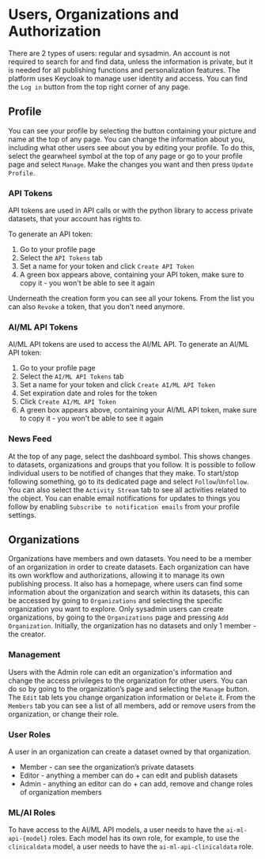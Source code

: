 # Users, Organizations and Authorization

There are 2 types of users: regular and sysadmin. An account is not required to search for and find data, unless the information is private, but it is needed for all publishing functions and personalization features. The platform uses Keycloak to manage user identity and access. You can find the `Log in` button from the top right corner of any page.

## Profile

You can see your profile by selecting the button containing your picture and name at the top of any page. You can change the information about you, including what other users see about you by editing your profile. To do this, select the gearwheel symbol at the top of any page or go to your profile page and select `Manage`. Make the changes you want and then press `Update Profile`.

### API Tokens

API tokens are used in API calls or with the python library to access private datasets, that your account has rights to.

To generate an API token:

1. Go to your profile page
2. Select the `API Tokens` tab
3. Set a name for your token and click `Create API Token`
4. A green box appears above, containing your API token, make sure to copy it - you won't be able to see it again

Underneath the creation form you can see all your tokens. From the list you can also `Revoke` a token, that you don't need anymore.

### AI/ML API Tokens

AI/ML API tokens are used to access the AI/ML API. To generate an AI/ML API token:

1. Go to your profile page
2. Select the `AI/ML API Tokens` tab
3. Set a name for your token and click `Create AI/ML API Token`
4. Set expiration date and roles for the token
5. Click `Create AI/ML API Token`
6. A green box appears above, containing your AI/ML API token, make sure to copy it - you won't be able to see it again

### News Feed

At the top of any page, select the dashboard symbol. This shows changes to datasets, organizations and groups that you follow. It is possible to follow individual users to be notified of changes that they make. To start/stop following something, go to its dedicated page and select `Follow`/`Unfollow`. You can also select the `Activity Stream` tab to see all activities related to the object. You can enable email notifications for updates to things you follow by enabling `Subscribe to notification emails` from your profile settings.

## Organizations

Organizations have members and own datasets. You need to be a member of an organization in order to create datasets. Each organization can have its own workflow and authorizations, allowing it to manage its own publishing process. It also has a homepage, where users can find some information about the organization and search within its datasets, this can be accessed by going to `Organizations` and selecting the specific organization you want to explore. Only sysadmin users can create organizations, by going to the `Organizations` page and pressing `Add Organization`. Initially, the organization has no datasets and only 1 member - the creator.

### Management

Users with the Admin role can edit an organization's information and change the access privileges to the organization for other users. You can do so by going to the organization’s page and selecting the `Manage` button. The `Edit` tab lets you change organization information or `Delete` it. From the `Members` tab you can see a list of all members, add or remove users from the organization, or change their role.

### User Roles

A user in an organization can create a dataset owned by that organization.

- Member - can see the organization’s private datasets
- Editor - anything a member can do + can edit and publish datasets
- Admin - anything an editor can do + can add, remove and change roles of organization members

### ML/AI Roles

To have access to the AI/ML API models, a user needs to have the `ai-ml-api-{model}` roles. Each model has its own role, for example, to use the `clinicaldata` model, a user needs to have the `ai-ml-api-clinicaldata` role.
